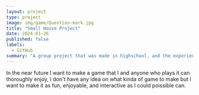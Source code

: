 ```yaml
---
layout: project
type: project
image: img/game/Question-mark.jpg
title: "Small House Project"
date: 2024-01-26
published: false
labels:
  - GitHub
summary: "A group project that was made in highschool, and the experiences I had while making it."
---
```


In the near future I want to make a game that I and anyone who plays it can thoroughly enjoy, I don't have any idea on what kinda of game to make but I want to make it as fun, enjoyable, and interactive as I could poissible can.

